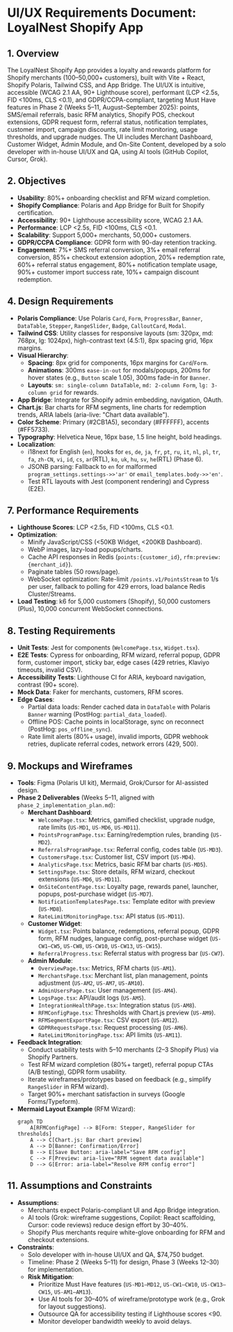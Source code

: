 # UI/UX Requirements Document: LoyalNest Shopify App

## 1. Overview
The LoyalNest Shopify App provides a loyalty and rewards platform for Shopify merchants (100–50,000+ customers), built with Vite + React, Shopify Polaris, Tailwind CSS, and App Bridge. The UI/UX is intuitive, accessible (WCAG 2.1 AA, 90+ Lighthouse score), performant (LCP <2.5s, FID <100ms, CLS <0.1), and GDPR/CCPA-compliant, targeting Must Have features in Phase 2 (Weeks 5–11, August–September 2025): points, SMS/email referrals, basic RFM analytics, Shopify POS, checkout extensions, GDPR request form, referral status, notification templates, customer import, campaign discounts, rate limit monitoring, usage thresholds, and upgrade nudges. The UI includes Merchant Dashboard, Customer Widget, Admin Module, and On-Site Content, developed by a solo developer with in-house UI/UX and QA, using AI tools (GitHub Copilot, Cursor, Grok).

## 2. Objectives
- **Usability**: 80%+ onboarding checklist and RFM wizard completion.
- **Shopify Compliance**: Polaris and App Bridge for Built for Shopify certification.
- **Accessibility**: 90+ Lighthouse accessibility score, WCAG 2.1 AA.
- **Performance**: LCP <2.5s, FID <100ms, CLS <0.1.
- **Scalability**: Support 5,000+ merchants, 50,000+ customers.
- **GDPR/CCPA Compliance**: GDPR form with 90-day retention tracking.
- **Engagement**: 7%+ SMS referral conversion, 3%+ email referral conversion, 85%+ checkout extension adoption, 20%+ redemption rate, 60%+ referral status engagement, 80%+ notification template usage, 90%+ customer import success rate, 10%+ campaign discount redemption.

## 4. Design Requirements
- **Polaris Compliance**: Use Polaris `Card`, `Form`, `ProgressBar`, `Banner`, `DataTable`, `Stepper`, `RangeSlider`, `Badge`, `CalloutCard`, `Modal`.
- **Tailwind CSS**: Utility classes for responsive layouts (sm: 320px, md: 768px, lg: 1024px), high-contrast text (4.5:1), 8px spacing grid, 16px margins.
- **Visual Hierarchy**:
  - **Spacing**: 8px grid for components, 16px margins for `Card`/`Form`.
  - **Animations**: 300ms `ease-in-out` for modals/popups, 200ms for hover states (e.g., `Button` scale 1.05), 300ms fade-in for `Banner`.
  - **Layouts**: `sm: single-column DataTable`, `md: 2-column Form`, `lg: 3-column grid` for rewards.
- **App Bridge**: Integrate for Shopify admin embedding, navigation, OAuth.
- **Chart.js**: Bar charts for RFM segments, line charts for redemption trends, ARIA labels (aria-live: "Chart data available").
- **Color Scheme**: Primary (#2CB1A5), secondary (#FFFFFF), accents (#FF5733).
- **Typography**: Helvetica Neue, 16px base, 1.5 line height, bold headings.
- **Localization**:
  - i18next for English (`en`), hooks for  `es`, `de`, `ja`, `fr`, `pt`, `ru`, `it`, `nl`, `pl`, `tr`, `fa`, `zh-CN`, `vi`, `id`, `cs`, `ar`(RTL), `ko`, `uk`, `hu`, `sv`, `he`(RTL) (Phase 6).
  - JSONB parsing: Fallback to `en` for malformed `program_settings.settings->>'ar'` or `email_templates.body->>'en'`.
  - Test RTL layouts with Jest (component rendering) and Cypress (E2E).

## 7. Performance Requirements
- **Lighthouse Scores**: LCP <2.5s, FID <100ms, CLS <0.1.
- **Optimization**:
  - Minify JavaScript/CSS (<50KB Widget, <200KB Dashboard).
  - WebP images, lazy-load popups/charts.
  - Cache API responses in Redis (`points:{customer_id}`, `rfm:preview:{merchant_id}`).
  - Paginate tables (50 rows/page).
  - WebSocket optimization: Rate-limit `/points.v1/PointsStream` to 1/s per user, fallback to polling for 429 errors, load balance Redis Cluster/Streams.
- **Load Testing**: k6 for 5,000 customers (Shopify), 50,000 customers (Plus), 10,000 concurrent WebSocket connections.

## 8. Testing Requirements
- **Unit Tests**: Jest for components (`WelcomePage.tsx`, `Widget.tsx`).
- **E2E Tests**: Cypress for onboarding, RFM wizard, referral popup, GDPR form, customer import, sticky bar, edge cases (429 retries, Klaviyo timeouts, invalid CSV).
- **Accessibility Tests**: Lighthouse CI for ARIA, keyboard navigation, contrast (90+ score).
- **Mock Data**: Faker for merchants, customers, RFM scores.
- **Edge Cases**:
  - Partial data loads: Render cached data in `DataTable` with Polaris `Banner` warning (PostHog: `partial_data_loaded`).
  - Offline POS: Cache points in localStorage, sync on reconnect (PostHog: `pos_offline_sync`).
  - Rate limit alerts (80%+ usage), invalid imports, GDPR webhook retries, duplicate referral codes, network errors (429, 500).

## 9. Mockups and Wireframes
- **Tools**: Figma (Polaris UI kit), Mermaid, Grok/Cursor for AI-assisted design.
- **Phase 2 Deliverables** (Weeks 5–11, aligned with `phase_2_implementation_plan.md`):
  - **Merchant Dashboard**:
    - `WelcomePage.tsx`: Metrics, gamified checklist, upgrade nudge, rate limits (`US-MD1`, `US-MD6`, `US-MD11`).
    - `PointsProgramPage.tsx`: Earning/redemption rules, branding (`US-MD2`).
    - `ReferralsProgramPage.tsx`: Referral config, codes table (`US-MD3`).
    - `CustomersPage.tsx`: Customer list, CSV import (`US-MD4`).
    - `AnalyticsPage.tsx`: Metrics, basic RFM bar charts (`US-MD5`).
    - `SettingsPage.tsx`: Store details, RFM wizard, checkout extensions (`US-MD6`, `US-MD11`).
    - `OnSiteContentPage.tsx`: Loyalty page, rewards panel, launcher, popups, post-purchase widget (`US-MD7`).
    - `NotificationTemplatesPage.tsx`: Template editor with preview (`US-MD8`).
    - `RateLimitMonitoringPage.tsx`: API status (`US-MD11`).
  - **Customer Widget**:
    - `Widget.tsx`: Points balance, redemptions, referral popup, GDPR form, RFM nudges, language config, post-purchase widget (`US-CW1–CW5`, `US-CW8`, `US-CW10`, `US-CW13`, `US-CW15`).
    - `ReferralProgress.tsx`: Referral status with progress bar (`US-CW7`).
  - **Admin Module**:
    - `OverviewPage.tsx`: Metrics, RFM charts (`US-AM1`).
    - `MerchantsPage.tsx`: Merchant list, plan management, points adjustment (`US-AM2`, `US-AM7`, `US-AM10`).
    - `AdminUsersPage.tsx`: User management (`US-AM4`).
    - `LogsPage.tsx`: API/audit logs (`US-AM5`).
    - `IntegrationHealthPage.tsx`: Integration status (`US-AM8`).
    - `RFMConfigPage.tsx`: Thresholds with Chart.js preview (`US-AM9`).
    - `RFMSegmentExportPage.tsx`: CSV export (`US-AM12`).
    - `GDPRRequestsPage.tsx`: Request processing (`US-AM6`).
    - `RateLimitMonitoringPage.tsx`: API limits (`US-AM11`).
- **Feedback Integration**:
  - Conduct usability tests with 5–10 merchants (2–3 Shopify Plus) via Shopify Partners.
  - Test RFM wizard completion (80%+ target), referral popup CTAs (A/B testing), GDPR form usability.
  - Iterate wireframes/prototypes based on feedback (e.g., simplify `RangeSlider` in RFM wizard).
  - Target 90%+ merchant satisfaction in surveys (Google Forms/Typeform).
- **Mermaid Layout Example** (RFM Wizard):
  ```mermaid
  graph TD
      A[RFMConfigPage] --> B[Form: Stepper, RangeSlider for thresholds]
      A --> C[Chart.js: Bar chart preview]
      A --> D[Banner: Confirmation/Error]
      B --> E[Save Button: aria-label="Save RFM config"]
      C --> F[Preview: aria-live="RFM segment data available"]
      D --> G[Error: aria-label="Resolve RFM config error"]
  ```

## 11. Assumptions and Constraints
- **Assumptions**:
  - Merchants expect Polaris-compliant UI and App Bridge integration.
  - AI tools (Grok: wireframe suggestions, Copilot: React scaffolding, Cursor: code reviews) reduce design effort by 30–40%.
  - Shopify Plus merchants require white-glove onboarding for RFM and checkout extensions.
- **Constraints**:
  - Solo developer with in-house UI/UX and QA, $74,750 budget.
  - Timeline: Phase 2 (Weeks 5–11) for design, Phase 3 (Weeks 12–30) for implementation.
  - **Risk Mitigation**:
    - Prioritize Must Have features (`US-MD1–MD12`, `US-CW1–CW10`, `US-CW13–CW15`, `US-AM1–AM13`).
    - Use AI tools for 30–40% of wireframe/prototype work (e.g., Grok for layout suggestions).
    - Outsource QA for accessibility testing if Lighthouse scores <90.
    - Monitor developer bandwidth weekly to avoid delays.